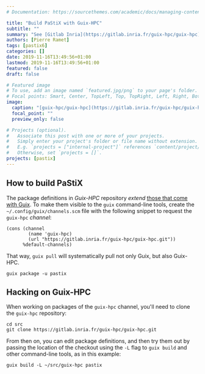 ```yaml
---
# Documentation: https://sourcethemes.com/academic/docs/managing-content/

title: "Build PaStiX with Guix-HPC"
subtitle: ""
summary: "See [Gitlab Inria](https://gitlab.inria.fr/guix-hpc/guix-hpc)"
authors: [Pierre Ramet]
tags: [pastix6]
categories: []
date: 2019-11-16T13:49:56+01:00
lastmod: 2019-11-16T13:49:56+01:00
featured: false
draft: false

# Featured image
# To use, add an image named `featured.jpg/png` to your page's folder.
# Focal points: Smart, Center, TopLeft, Top, TopRight, Left, Right, BottomLeft, Bottom, BottomRight.
image:
  caption: "[guix-hpc/guix-hpc](https://gitlab.inria.fr/guix-hpc/guix-hpc)"
  focal_point: ""
  preview_only: false

# Projects (optional).
#   Associate this post with one or more of your projects.
#   Simply enter your project's folder or file name without extension.
#   E.g. `projects = ["internal-project"]` references `content/project/deep-learning/index.md`.
#   Otherwise, set `projects = []`.
projects: [pastix]
---
```


## How to build PaStiX

The package definitions in *Guix-HPC* repository _extend_ [those that come with
Guix](https://gnu.org/s/guix/packages).  To make them visible to the
`guix` command-line tools, create the `~/.config/guix/channels.scm` file
with the following snippet to request the `guix-hpc` _channel_:

```
(cons (channel
        (name 'guix-hpc)
        (url "https://gitlab.inria.fr/guix-hpc/guix-hpc.git"))
      %default-channels)
```

That way, `guix pull` will systematically pull not only Guix, but also
Guix-HPC.

```
guix package -u pastix
```

## Hacking on Guix-HPC

When working on packages of the `guix-hpc` channel, you'll need to clone
the `guix-hpc` repository:

```
cd src
git clone https://gitlab.inria.fr/guix-hpc/guix-hpc.git
```

From then on, you can edit package definitions, and then try them out by
passing the location of the checkout using the `-L` flag to `guix build`
and other command-line tools, as in this example:

```
guix build -L ~/src/guix-hpc pastix
```